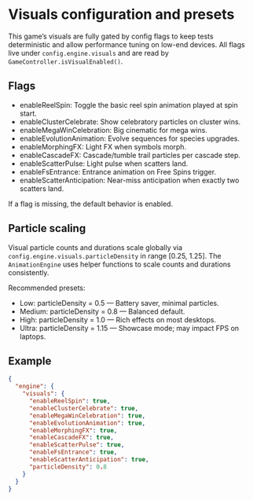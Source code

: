 # Visuals configuration and presets

This game’s visuals are fully gated by config flags to keep tests deterministic
and allow performance tuning on low-end devices. All flags live under
`config.engine.visuals` and are read by `GameController.isVisualEnabled()`.

## Flags

- enableReelSpin: Toggle the basic reel spin animation played at spin start.
- enableClusterCelebrate: Show celebratory particles on cluster wins.
- enableMegaWinCelebration: Big cinematic for mega wins.
- enableEvolutionAnimation: Evolve sequences for species upgrades.
- enableMorphingFX: Light FX when symbols morph.
- enableCascadeFX: Cascade/tumble trail particles per cascade step.
- enableScatterPulse: Light pulse when scatters land.
- enableFsEntrance: Entrance animation on Free Spins trigger.
- enableScatterAnticipation: Near-miss anticipation when exactly two scatters land.

If a flag is missing, the default behavior is enabled.

## Particle scaling

Visual particle counts and durations scale globally via
`config.engine.visuals.particleDensity` in range [0.25, 1.25]. The
`AnimationEngine` uses helper functions to scale counts and durations
consistently.

Recommended presets:

- Low: particleDensity = 0.5 — Battery saver, minimal particles.
- Medium: particleDensity = 0.8 — Balanced default.
- High: particleDensity = 1.0 — Rich effects on most desktops.
- Ultra: particleDensity = 1.15 — Showcase mode; may impact FPS on laptops.

## Example

```json
{
  "engine": {
    "visuals": {
      "enableReelSpin": true,
      "enableClusterCelebrate": true,
      "enableMegaWinCelebration": true,
      "enableEvolutionAnimation": true,
      "enableMorphingFX": true,
      "enableCascadeFX": true,
      "enableScatterPulse": true,
      "enableFsEntrance": true,
      "enableScatterAnticipation": true,
      "particleDensity": 0.8
    }
  }
}
```
